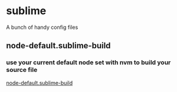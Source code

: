 # sublime
A bunch of handy config files

## node-default.sublime-build ##
### use your current default node set with nvm to build your source file ##
[node-default.sublime-build](/../../raw/master/node-default.sublime-build)

